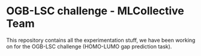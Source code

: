 # OGB-LSC challenge - MLCollective Team
This repository contains all the experimentation stuff, we have been working on
for the OGB-LSC challenge (HOMO-LUMO gap prediction task).

